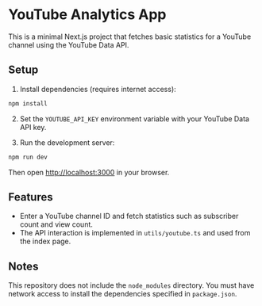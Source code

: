 # YouTube Analytics App

This is a minimal Next.js project that fetches basic statistics for a YouTube channel using the YouTube Data API.

## Setup

1. Install dependencies (requires internet access):

```bash
npm install
```

2. Set the `YOUTUBE_API_KEY` environment variable with your YouTube Data API key.

3. Run the development server:

```bash
npm run dev
```

Then open [http://localhost:3000](http://localhost:3000) in your browser.

## Features

- Enter a YouTube channel ID and fetch statistics such as subscriber count and view count.
- The API interaction is implemented in `utils/youtube.ts` and used from the index page.

## Notes

This repository does not include the `node_modules` directory. You must have network access to install the dependencies specified in `package.json`.
